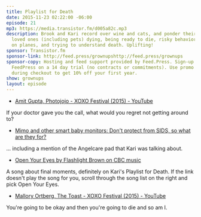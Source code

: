 ```yaml
---
title: Playlist for Death
date: 2015-11-23 02:22:00 -06:00
episode: 21
mp3: https://media.transistor.fm/d005a82c.mp3
description: Brook and Kari record over wine and cats, and ponder their own mortality,
  loved ones (including pets) dying, being ready to die, risky behavior, travelling
  on planes, and trying to understand death. Uplifting!
sponsor: Transistor.fm
sponsor-link: http://feed.press/grownupshttp://feed.press/grownups
sponsor-copy: Hosting and feed support provided by Feed.Press. Sign-up today and try
  FeedPress on a 14 day trial (no contracts or commitments). Use promo code grownups
  during checkout to get 10% off your first year.
show: grownups
layout: episode
---
```


* [Amit Gupta, Photojojo - XOXO Festival (2015) - YouTube][1]

If your doctor gave you the call, what would you regret not getting around to?

* [Mimo and other smart baby monitors: Don't protect from SIDS, so what are they for?][2]

... including a mention of the Angelcare pad that Kari was talking about.

* [Open Your Eyes by Flashlight Brown on CBC music][3]

A song about final moments, definitely on Kari's Playlist for Death. If the link doesn't play the song for you, scroll through the song list on the right and pick Open Your Eyes.

* [Mallory Ortberg, The Toast - XOXO Festival (2015) - YouTube][4]

You're going to be okay and then you're going to die and so am I.

[1]: https://www.youtube.com/watch?v=9AP1hoNJkMk
[2]: http://www.slate.com/articles/life/family/2014/02/mimo_and_other_smart_baby_monitors_don_t_protect_from_sids_so_what_are_they.html
[3]: http://music.cbc.ca/play/artist/Flashlight-Brown/Open-Your-Eyes
[4]: https://www.youtube.com/watch?v=n1ui7LCC6So
